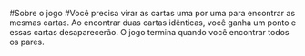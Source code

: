 #Sobre o jogo
#Você precisa virar as cartas uma por uma para encontrar as mesmas cartas. Ao encontrar duas cartas idênticas, você ganha um ponto e essas cartas desaparecerão. O jogo termina quando você encontrar todos os pares.
